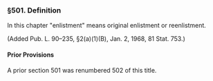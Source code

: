 ### §501. Definition ###

In this chapter "enlistment" means original enlistment or reenlistment.

(Added Pub. L. 90–235, §2(a)(1)(B), Jan. 2, 1968, 81 Stat. 753.)

#### Prior Provisions ####

A prior section 501 was renumbered 502 of this title.